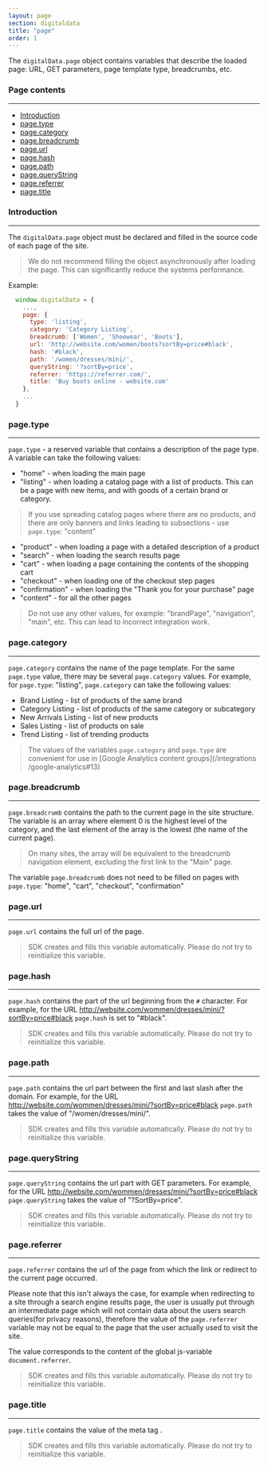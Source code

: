 ```yaml
---
layout: page
section: digitaldata
title: "page"
order: 1
---
```


The `digitalData.page` object contains variables that describe the loaded page: URL, GET parameters, page template type, breadcrumbs, etc.

### Page contents
------
<ul class="page-navigation">
  <li><a href="#introduction">Introduction</a></li>
  <li><a href="#page.type">page.type</a></li>
  <li><a href="#page.category">page.category</a></li>
  <li><a href="#page.breadcrumb">page.breadcrumb</a></li>
  <li><a href="#page.url">page.url</a></li>
  <li><a href="#page.hash">page.hash</a></li>
  <li><a href="#page.path">page.path</a></li>
  <li><a href="#page.queryString">page.queryString</a></li>
  <li><a href="#page.referrer">page.referrer</a></li>
  <li><a href="#page.title">page.title</a></li>
</ul>


### <a name="introduction"></a>Introduction
------
The `digitalData.page` object must be declared and filled in the source code of each page of the site.

> We do not recommend filling the object asynchronously after loading the page. This can significantly reduce the systems performance.

Example:
```javascript
  window.digitalData = {
    ...,
    page: {
      type: 'listing',
      category: 'Category Listing',
      breadcrumb: ['Women', 'Shoewear', 'Boots'],
      url: 'http://website.com/women/boots?sortBy=price#black',
      hash: '#black',
      path: '/women/dresses/mini/',
      queryString: '?sortBy=price',
      referrer: 'https://referrer.com/',
      title: 'Buy boots online - website.com'
    },
    ...
  }
```

### <a name="page.type"></a>page.type
------
`page.type` - a reserved variable that contains a description of the page type. A variable can take the following values:

 - "home" - when loading the main page
 - "listing" - when loading a catalog page with a list of products. This can be a page with new items, and with goods of a certain brand or category.
  >If you use spreading catalog pages where there are no products, and there are only banners and links leading to subsections - use `page.type`: "content"
 - "product" - when loading a page with a detailed description of a product
 - "search" - when loading the search results page
 - "cart" - when loading a page containing the contents of the shopping cart
 - "checkout" - when loading one of the checkout step pages
 - "confirmation" - when loading the "Thank you for your purchase" page
 - "content" - for all the other pages

>Do not use any other values, for example: "brandPage", "navigation", "main", etc. This can lead to incorrect integration work.

### <a name="page.category"></a>page.category
------
`page.category` contains the name of the page template. For the same `page.type` value, there may be several `page.category` values. For example, for `page.type`: "listing", `page.category` can take the following values:
 - Brand Listing - list of products of the same brand
 - Category Listing - list of products of the same category or subcategory
 - New Arrivals Listing - list of new products
 - Sales Listing - list of products on sale
 - Trend Listing - list of trending products

> The values of the variables `page.category` and `page.type` are convenient for use in [Google Analytics content groups](/integrations /google-analytics#13)

### <a name="page.breadcrumb"></a>page.breadcrumb
------
`page.breadcrumb` contains the path to the current page in the site structure. The variable is an array where element 0 is the highest level of the category, and the last element of the array is the lowest (the name of the current page).
> On many sites, the array will be equivalent to the breadcrumb navigation element, excluding the first link to the "Main" page.

The variable `page.breadcrumb` does not need to be filled on pages with `page.type`: "home", "cart", "checkout", "confirmation"

### <a name="page.url"></a>page.url
------
`page.url` contains the full url of the page.

> SDK creates and fills this variable automatically. Please do not try to reinitialize this variable.

### <a name="page.hash"></a>page.hash
------
`page.hash` contains the part of the url beginning from the `#` character. For example, for the URL http://website.com/wommen/dresses/mini/?sortBy=price#black `page.hash` is set to "#black".

> SDK creates and fills this variable automatically. Please do not try to reinitialize this variable.

### <a name="page.path"></a>page.path
------
`page.path` contains the url part between the first and last slash after the domain. For example, for the URL http://website.com/wommen/dresses/mini/?sortBy=price#black `page.path` takes the value of "/women/dresses/mini/".

> SDK creates and fills this variable automatically. Please do not try to reinitialize this variable.

### <a name="page.queryString"></a>page.queryString
------
`page.queryString` contains the url part with GET parameters. For example, for the URL http://website.com/wommen/dresses/mini/?sortBy=price#black `page.queryString` takes the value of "?SortBy=price".

> SDK creates and fills this variable automatically. Please do not try to reinitialize this variable.

### <a name="page.referrer"></a>page.referrer
------
`page.referrer` contains the url of the page from which the link or redirect to the current page occurred.

Please note that this isn't always the case, for example when redirecting to a site through a search engine results page, the user is usually put through an intermediate page which will not contain data about the users search queries(for privacy reasons), therefore the value of the `page.referrer` variable may not be equal to the page that the user actually used to visit the site.

The value corresponds to the content of the global js-variable `document.referrer`.

> SDK creates and fills this variable automatically. Please do not try to reinitialize this variable.

### <a name="page.title"></a>page.title
------
`page.title` contains the value of the meta tag <title>Page title</title>.

> SDK creates and fills this variable automatically. Please do not try to reinitialize this variable.
